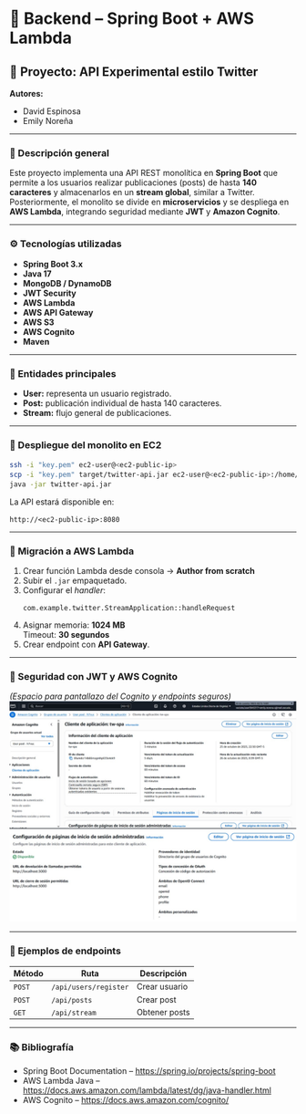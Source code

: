 # 🧩 Backend – Spring Boot + AWS Lambda

## 📌 Proyecto: API Experimental estilo Twitter

**Autores:**  
- David Espinosa  
- Emily Noreña  

---

### 🧠 Descripción general
Este proyecto implementa una API REST monolítica en **Spring Boot** que permite a los usuarios realizar publicaciones (posts) de hasta **140 caracteres** y almacenarlos en un **stream global**, similar a Twitter.  
Posteriormente, el monolito se divide en **microservicios** y se despliega en **AWS Lambda**, integrando seguridad mediante **JWT** y **Amazon Cognito**.

---

### ⚙️ Tecnologías utilizadas
- **Spring Boot 3.x**
- **Java 17**
- **MongoDB / DynamoDB**
- **JWT Security**
- **AWS Lambda**
- **AWS API Gateway**
- **AWS S3**
- **AWS Cognito**
- **Maven**

---

### 🧩 Entidades principales
- **User:** representa un usuario registrado.
- **Post:** publicación individual de hasta 140 caracteres.
- **Stream:** flujo general de publicaciones.

---

### 🚀 Despliegue del monolito en EC2
```bash
ssh -i "key.pem" ec2-user@<ec2-public-ip>
scp -i "key.pem" target/twitter-api.jar ec2-user@<ec2-public-ip>:/home/ec2-user/
java -jar twitter-api.jar
```
La API estará disponible en:
```
http://<ec2-public-ip>:8080
```

---

### 🧬 Migración a AWS Lambda
1. Crear función Lambda desde consola → **Author from scratch**
2. Subir el `.jar` empaquetado.
3. Configurar el *handler*:
   ```
   com.example.twitter.StreamApplication::handleRequest
   ```
4. Asignar memoria: **1024 MB**  
   Timeout: **30 segundos**
5. Crear endpoint con **API Gateway**.

---

### 🔐 Seguridad con JWT y AWS Cognito
*(Espacio para pantallazo del Cognito y endpoints seguros)*  
![](assets/1.jpg)
![](assets/2.jpg)


---

### 🧾 Ejemplos de endpoints
| Método | Ruta | Descripción |
|--------|------|-------------|
| `POST` | `/api/users/register` | Crear usuario |
| `POST` | `/api/posts` | Crear post |
| `GET` | `/api/stream` | Obtener posts |


---


### 📚 Bibliografía
- Spring Boot Documentation – https://spring.io/projects/spring-boot  
- AWS Lambda Java – https://docs.aws.amazon.com/lambda/latest/dg/java-handler.html  
- AWS Cognito – https://docs.aws.amazon.com/cognito/
